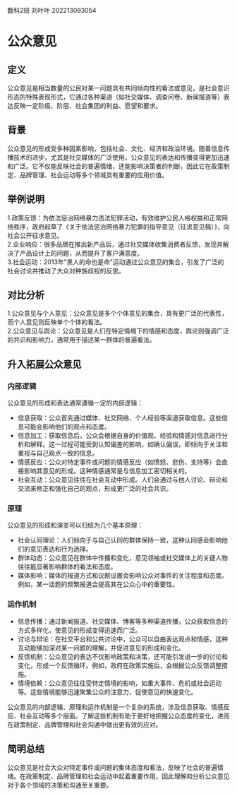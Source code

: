 数科2班 刘叶叶 202213093054
# 公众意见
## 定义
公众意见是相当数量的公民对某一问题具有共同倾向性的看法或意见，是社会意识形态的特殊表现形式，它通过各种渠道（如社交媒体、调查问卷、新闻报道等）表达反映一定阶级、阶层、社会集团的利益、愿望和要求。
## 背景
公众意见的形成受多种因素影响，包括社会、文化、经济和政治环境。随着信息传播技术的进步，尤其是社交媒体的广泛使用，公众意见的表达和传播变得更加迅速和广泛。它不仅能反映社会的普遍情绪，还能影响决策者的判断，因此它在政策制定、品牌管理、社会运动等多个领域具有重要的应用价值。
## 举例说明
1.政策反馈：为依法惩治网络暴力违法犯罪活动，有效维护公民人格权益和正常网络秩序，政府起草了《关于依法惩治网络暴力犯罪的指导意见（征求意见稿）》，向社会公开征求意见。  
2.企业响应：很多品牌在推出新产品后，通过社交媒体收集消费者反馈，发现并解决了产品设计上的问题，从而提升了客户满意度。  
3.社会运动：2013年"黑人的命也是命"运动通过公众意见的集合，引发了广泛的社会讨论并推动了大众对种族歧视的反思。
## 对比分析
1.公众意见与个人意见：公众意见是多个个体意见的集合，具有更广泛的代表性，而个人意见则反映单个个体的看法。  
2.公众意见与舆论：公众意见是人们在特定情境下的情感和态度，舆论则强调广泛的共识和影响力，通常用于描述某一群体的普遍看法。
## 升入拓展公众意见
### 内部逻辑
公众意见的形成和表达通常遵循一定的内部逻辑：
- 信息获取：公众首先通过媒体、社交网络、个人经验等渠道获取信息。这些信息可能会影响他们的观点和态度。
- 信息加工：获取信息后，公众会根据自身的价值观、经验和情感对信息进行分析和解释。这一过程可能受到认知偏差的影响，如确认偏误，即倾向于关注和重视与自己观点一致的信息。
- 情感反应：公众对特定事件或问题的情感反应（如愤怒、悲伤、支持等）会直接影响其意见的形成。这种情感通常是与信息加工密切相关的。
- 社会互动：公众意见往往在社会互动中形成。人们会通过与他人讨论、辩论和交流来修正和强化自己的观点，形成更广泛的社会共识。
### 原理
公众意见的形成和演变可以归结为几个基本原理：
- 社会认同理论：人们倾向于与自己认同的群体保持一致，这种认同感会影响他们的意见表达和行为选择。
- 群体动态：公众意见在群体中传播和变化，意见领袖或社交媒体上的关键人物往往能显著影响群体的看法和态度。
- 媒体影响：媒体的报道方式和议题设置会影响公众对事件的关注程度和态度。例如，某一话题的频繁报道会提高其在公众心中的重要性。
### 运作机制
- 信息传播：通过新闻报道、社交媒体、博客等多种渠道传播，公众获取信息的方式多样化，使意见的形成变得迅速而广泛。
- 讨论与辩论：在社交平台和公共讨论中，公众可以自由表达观点和情感，这种互动能够加深对某一问题的理解，并促进意见的形成和变化。
- 反馈机制：公众意见的表达不仅影响政策和决策，还可能引发进一步的讨论和变化，形成一个反馈循环。例如，政府在政策实施后，会根据公众反馈调整措施。
- 情境依赖：公众意见往往受特定情境的影响，如重大事件、危机或社会运动等。这些情境能够迅速聚集公众的注意力，促使意见的快速变化。

公众意见的内部逻辑、原理和运作机制是一个复杂的系统，涉及信息获取、情感反应、社会互动等多个层面。了解这些机制有助于更好地把握公众态度的变化，进而在政策制定、品牌管理和社会沟通中做出更有效的应对。
## 简明总结
公众意见是社会大众对特定事件或问题的集体态度和看法，反映了社会的普遍情绪。在政策制定、品牌管理和社会运动中起着重要作用，因此理解和分析公众意见对于各个领域的决策和沟通至关重要。
